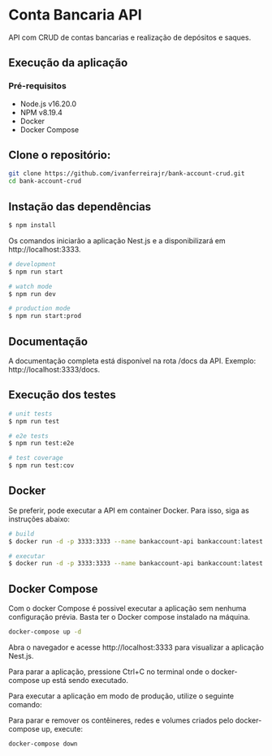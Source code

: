 # Conta Bancaria API

API com CRUD de contas bancarias e realização de depósitos e saques.

## Execução da aplicação

### Pré-requisitos
- Node.js v16.20.0
- NPM v8.19.4
- Docker
- Docker Compose

## Clone o repositório:
```bash
git clone https://github.com/ivanferreirajr/bank-account-crud.git
cd bank-account-crud
```

## Instação das dependências

```bash
$ npm install
```

Os comandos iniciarão a aplicação Nest.js e a disponibilizará em http://localhost:3333.

```bash
# development
$ npm run start

# watch mode
$ npm run dev

# production mode
$ npm run start:prod
```

## Documentação
A documentação completa está disponível na rota /docs da API. Exemplo: http://localhost:3333/docs.

## Execução dos testes

```bash
# unit tests
$ npm run test

# e2e tests
$ npm run test:e2e

# test coverage
$ npm run test:cov
```

## Docker
Se preferir, pode executar a API em container Docker. Para isso, siga as instruções abaixo:

```bash
# build
$ docker run -d -p 3333:3333 --name bankaccount-api bankaccount:latest

# executar
$ docker run -d -p 3333:3333 --name bankaccount-api bankaccount:latest
```

## Docker Compose
Com o docker Compose é possivel executar a aplicação sem nenhuma configuração prévia. Basta ter o Docker compose instalado na máquina.

```bash
docker-compose up -d
```

Abra o navegador e acesse http://localhost:3333 para visualizar a aplicação Nest.js.

Para parar a aplicação, pressione Ctrl+C no terminal onde o docker-compose up está sendo executado.

Para executar a aplicação em modo de produção, utilize o seguinte comando:

Para parar e remover os contêineres, redes e volumes criados pelo docker-compose up, execute:

```bash
docker-compose down
```